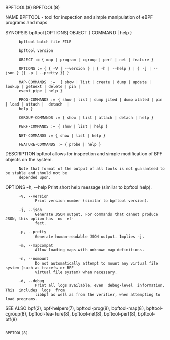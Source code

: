 BPFTOOL(8)                                                                                  BPFTOOL(8)

NAME
       BPFTOOL - tool for inspection and simple manipulation of eBPF programs and maps

SYNOPSIS
          bpftool [OPTIONS] OBJECT { COMMAND | help }

          bpftool batch file FILE

          bpftool version

          OBJECT := { map | program | cgroup | perf | net | feature }

          OPTIONS := { { -V | --version } | { -h | --help } | { -j | --json } [{ -p | --pretty }] }

          MAP-COMMANDS  :=  { show | list | create | dump | update | lookup | getnext | delete | pin |
          event_pipe | help }

          PROG-COMMANDS := { show | list | dump jited | dump xlated | pin | load | attach |  detach  |
          help }

          CGROUP-COMMANDS := { show | list | attach | detach | help }

          PERF-COMMANDS := { show | list | help }

          NET-COMMANDS := { show | list | help }

          FEATURE-COMMANDS := { probe | help }

DESCRIPTION
          bpftool allows for inspection and simple modification of BPF objects on the system.

          Note that format of the output of all tools is not guaranteed to be stable and should not be
          depended upon.

OPTIONS
          -h, --help
                 Print short help message (similar to bpftool help).

          -V, --version
                 Print version number (similar to bpftool version).

          -j, --json
                 Generate JSON output. For commands that cannot produce JSON, this option has  no  ef‐
                 fect.

          -p, --pretty
                 Generate human-readable JSON output. Implies -j.

          -m, --mapcompat
                 Allow loading maps with unknown map definitions.

          -n, --nomount
                 Do not automatically attempt to mount any virtual file system (such as tracefs or BPF
                 virtual file system) when necessary.

          -d, --debug
                 Print all logs available, even  debug-level  information.  This  includes  logs  from
                 libbpf as well as from the verifier, when attempting to load programs.

SEE ALSO
          bpf(2),  bpf-helpers(7),  bpftool-prog(8),  bpftool-map(8),  bpftool-cgroup(8), bpftool-fea‐
          ture(8), bpftool-net(8), bpftool-perf(8), bpftool-btf(8)

                                                                                            BPFTOOL(8)
